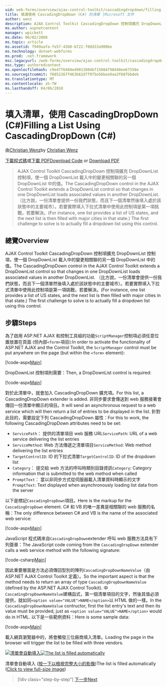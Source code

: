 ```yaml
---
uid: web-forms/overview/ajax-control-toolkit/cascadingdropdown/filling-a-list-using-cascadingdropdown-cs
title: 填滿使用 CascadingDropDown (C#) 的清單 |Microsoft 文件
author: wenz
description: AJAX Control Toolkit CascadingDropDown 控制項擴充 DropDownList 控制項，使一個 DropDownList 載入中的變更相關聯 anoth 中的值...
ms.author: aspnetcontent
manager: wpickett
ms.date: 06/02/2008
ms.topic: article
ms.assetid: f949aafa-fe57-43b0-b722-f0dd33a900be
ms.technology: dotnet-webforms
ms.prod: .net-framework
msc.legacyurl: /web-forms/overview/ajax-control-toolkit/cascadingdropdown/filling-a-list-using-cascadingdropdown-cs
msc.type: authoredcontent
ms.openlocfilehash: c9e47f6484e49013004bf15084f98440ee67558e
ms.sourcegitcommit: f8852267f463b62d7f975e56bea9aa3f68fbbdeb
ms.translationtype: MT
ms.contentlocale: zh-TW
ms.lasthandoff: 04/06/2018
---
```

<a name="filling-a-list-using-cascadingdropdown-c"></a><span data-ttu-id="4a8e6-103">填入清單，使用 CascadingDropDown (C#)</span><span class="sxs-lookup"><span data-stu-id="4a8e6-103">Filling a List Using CascadingDropDown (C#)</span></span>
====================
<span data-ttu-id="4a8e6-104">由[Christian Wenz](https://github.com/wenz)</span><span class="sxs-lookup"><span data-stu-id="4a8e6-104">by [Christian Wenz](https://github.com/wenz)</span></span>

<span data-ttu-id="4a8e6-105">[下載程式碼](http://download.microsoft.com/download/9/0/7/907760b1-2c60-4f81-aeb6-ca416a573b0d/cascadingdropdown0.cs.zip)或[下載 PDF](http://download.microsoft.com/download/2/d/c/2dc10e34-6983-41d4-9c08-f78f5387d32b/cascadingdropdown0CS.pdf)</span><span class="sxs-lookup"><span data-stu-id="4a8e6-105">[Download Code](http://download.microsoft.com/download/9/0/7/907760b1-2c60-4f81-aeb6-ca416a573b0d/cascadingdropdown0.cs.zip) or [Download PDF](http://download.microsoft.com/download/2/d/c/2dc10e34-6983-41d4-9c08-f78f5387d32b/cascadingdropdown0CS.pdf)</span></span>

> <span data-ttu-id="4a8e6-106">AJAX Control Toolkit CascadingDropDown 控制項擴充 DropDownList 控制項，使一個 DropDownList 載入中的變更相關聯的另一個 DropDownList 中的值。</span><span class="sxs-lookup"><span data-stu-id="4a8e6-106">The CascadingDropDown control in the AJAX Control Toolkit extends a DropDownList control so that changes in one DropDownList loads associated values in another DropDownList.</span></span> <span data-ttu-id="4a8e6-107">（比方說，一份清單會提供一份我們狀態，而且下一個清單然後填入處於該狀態中的主要城市）。若要實際填入下拉式清單中使用此控制項是第一項挑戰，若要解決。</span><span class="sxs-lookup"><span data-stu-id="4a8e6-107">(For instance, one list provides a list of US states, and the next list is then filled with major cities in that state.) The first challenge to solve is to actually fill a dropdown list using this control.</span></span>


## <a name="overview"></a><span data-ttu-id="4a8e6-108">總覽</span><span class="sxs-lookup"><span data-stu-id="4a8e6-108">Overview</span></span>

<span data-ttu-id="4a8e6-109">AJAX Control Toolkit CascadingDropDown 控制項擴充 DropDownList 控制項，使一個 DropDownList 載入中的變更相關聯的另一個 DropDownList 中的值。</span><span class="sxs-lookup"><span data-stu-id="4a8e6-109">The CascadingDropDown control in the AJAX Control Toolkit extends a DropDownList control so that changes in one DropDownList loads associated values in another DropDownList.</span></span> <span data-ttu-id="4a8e6-110">（比方說，一份清單會提供一份我們狀態，而且下一個清單然後填入處於該狀態中的主要城市）。若要實際填入下拉式清單中使用此控制項是第一項挑戰，若要解決。</span><span class="sxs-lookup"><span data-stu-id="4a8e6-110">(For instance, one list provides a list of US states, and the next list is then filled with major cities in that state.) The first challenge to solve is to actually fill a dropdown list using this control.</span></span>

## <a name="steps"></a><span data-ttu-id="4a8e6-111">步驟</span><span class="sxs-lookup"><span data-stu-id="4a8e6-111">Steps</span></span>

<span data-ttu-id="4a8e6-112">為了啟用 ASP.NET AJAX 和控制工具組的功能`ScriptManager`控制項必須任意位置放置在頁面 (但內部`<form>`項目):</span><span class="sxs-lookup"><span data-stu-id="4a8e6-112">In order to activate the functionality of ASP.NET AJAX and the Control Toolkit, the `ScriptManager` control must be put anywhere on the page (but within the `<form>` element):</span></span>

[!code-aspx[Main](filling-a-list-using-cascadingdropdown-cs/samples/sample1.aspx)]

<span data-ttu-id="4a8e6-113">DropDownList 控制項則需要：</span><span class="sxs-lookup"><span data-stu-id="4a8e6-113">Then, a DropDownList control is required:</span></span>

[!code-aspx[Main](filling-a-list-using-cascadingdropdown-cs/samples/sample2.aspx)]

<span data-ttu-id="4a8e6-114">對於此清單中，就會加入 CascadingDropDown 擴充項。</span><span class="sxs-lookup"><span data-stu-id="4a8e6-114">For this list, a CascadingDropDown extender is added.</span></span> <span data-ttu-id="4a8e6-115">非同步要求會傳送到 web 服務接著會傳回一份清單中顯示的項目。</span><span class="sxs-lookup"><span data-stu-id="4a8e6-115">It will send an asynchronous request to a web service which will then return a list of entries to be displayed in the list.</span></span> <span data-ttu-id="4a8e6-116">針對此目的，需要設定下列 CascadingDropDown 屬性：</span><span class="sxs-lookup"><span data-stu-id="4a8e6-116">For this to work, the following CascadingDropDown attributes need to be set:</span></span>

- <span data-ttu-id="4a8e6-117">`ServicePath`： 提供的清單項目 web 服務 URL</span><span class="sxs-lookup"><span data-stu-id="4a8e6-117">`ServicePath`: URL of a web service delivering the list entries</span></span>
- <span data-ttu-id="4a8e6-118">`ServiceMethod`: Web 方法傳遞之清單項目</span><span class="sxs-lookup"><span data-stu-id="4a8e6-118">`ServiceMethod`: Web method delivering the list entries</span></span>
- <span data-ttu-id="4a8e6-119">`TargetControlID`: ID 的下拉式清單</span><span class="sxs-lookup"><span data-stu-id="4a8e6-119">`TargetControlID`: ID of the dropdown list</span></span>
- <span data-ttu-id="4a8e6-120">`Category`： 提交給 web 方法的呼叫時類別目錄資訊</span><span class="sxs-lookup"><span data-stu-id="4a8e6-120">`Category`: Category information that is submitted to the web method when called</span></span>
- <span data-ttu-id="4a8e6-121">`PromptText`： 當以非同步方式從伺服器載入清單資料時顯示的文字</span><span class="sxs-lookup"><span data-stu-id="4a8e6-121">`PromptText`: Text displayed when asynchronously loading list data from the server</span></span>

<span data-ttu-id="4a8e6-122">以下是標記`CascadingDropDown`項目。</span><span class="sxs-lookup"><span data-stu-id="4a8e6-122">Here is the markup for the `CascadingDropDown` element.</span></span> <span data-ttu-id="4a8e6-123">C# 和 VB 的唯一差異是相關聯的 web 服務的名稱：</span><span class="sxs-lookup"><span data-stu-id="4a8e6-123">The only difference between C# and VB is the name of the associated web service:</span></span>

[!code-aspx[Main](filling-a-list-using-cascadingdropdown-cs/samples/sample3.aspx)]

<span data-ttu-id="4a8e6-124">JavaScript 程式碼來自`CascadingDropDown`extender 呼叫 web 服務方法具有下列簽章：</span><span class="sxs-lookup"><span data-stu-id="4a8e6-124">The JavaScript code coming from the `CascadingDropDown` extender calls a web service method with the following signature:</span></span>

[!code-csharp[Main](filling-a-list-using-cascadingdropdown-cs/samples/sample4.cs)]

<span data-ttu-id="4a8e6-125">因此重要層面是方法必須傳回型別的陣列`CascadingDropDownNameValue`（由 ASP.NET AJAX Control Toolkit 定義）。</span><span class="sxs-lookup"><span data-stu-id="4a8e6-125">So the important aspect is that the method needs to return an array of type `CascadingDropDownNameValue` (defined by the ASP.NET AJAX Control Toolkit).</span></span> <span data-ttu-id="4a8e6-126">中`CascadingDropDownNameValue`建構函式，第一個清單項目的文字，然後其值必須提供，就如同`<option value="VALUE">NAME</option>`以 HTML 做的一樣。</span><span class="sxs-lookup"><span data-stu-id="4a8e6-126">In the `CascadingDropDownNameValue` contructor, first the list entry's text and then its value must be provided, just as `<option value="VALUE">NAME</option>` would do in HTML.</span></span> <span data-ttu-id="4a8e6-127">以下是一些範例資料：</span><span class="sxs-lookup"><span data-stu-id="4a8e6-127">Here is some sample data:</span></span>

[!code-aspx[Main](filling-a-list-using-cascadingdropdown-cs/samples/sample5.aspx)]

<span data-ttu-id="4a8e6-128">載入網頁瀏覽器中的，將會觸發三位廠商填入清單。</span><span class="sxs-lookup"><span data-stu-id="4a8e6-128">Loading the page in the browser will trigger the list to be filled with three vendors.</span></span>


<span data-ttu-id="4a8e6-129">[![清單會自動填入](filling-a-list-using-cascadingdropdown-cs/_static/image2.png)](filling-a-list-using-cascadingdropdown-cs/_static/image1.png)</span><span class="sxs-lookup"><span data-stu-id="4a8e6-129">[![The list is filled automatically](filling-a-list-using-cascadingdropdown-cs/_static/image2.png)](filling-a-list-using-cascadingdropdown-cs/_static/image1.png)</span></span>

<span data-ttu-id="4a8e6-130">清單會自動填入 ([按一下以檢視完整大小的影像](filling-a-list-using-cascadingdropdown-cs/_static/image3.png))</span><span class="sxs-lookup"><span data-stu-id="4a8e6-130">The list is filled automatically ([Click to view full-size image](filling-a-list-using-cascadingdropdown-cs/_static/image3.png))</span></span>

> [!div class="step-by-step"]
> [<span data-ttu-id="4a8e6-131">下一步</span><span class="sxs-lookup"><span data-stu-id="4a8e6-131">Next</span></span>](using-cascadingdropdown-with-a-database-cs.md)
